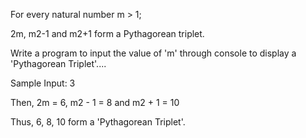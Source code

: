 For every natural number m > 1;

2m, m2-1 and m2+1 form a Pythagorean triplet.

Write a program to input the value of 'm' through console to display a 'Pythagorean Triplet'....

Sample Input: 3

Then, 2m = 6, m2 - 1 = 8 and m2 + 1 = 10

Thus, 6, 8, 10 form a 'Pythagorean Triplet'.